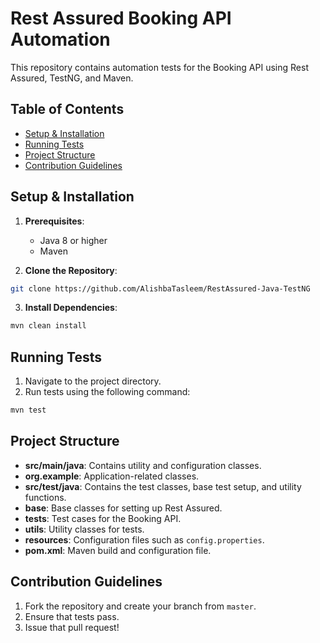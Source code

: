 # Rest Assured Booking API Automation

This repository contains automation tests for the Booking API using Rest Assured, TestNG, and Maven.

## Table of Contents

- [Setup & Installation](#setup--installation)
- [Running Tests](#running-tests)
- [Project Structure](#project-structure)
- [Contribution Guidelines](#contribution-guidelines)

## Setup & Installation

1. **Prerequisites**:
   - Java 8 or higher
   - Maven

2. **Clone the Repository**:
```bash
git clone https://github.com/AlishbaTasleem/RestAssured-Java-TestNG
```
3. **Install Dependencies**:
```bash
mvn clean install
```
   


## Running Tests

1. Navigate to the project directory.
2. Run tests using the following command:
```bash
mvn test
```


## Project Structure

- **src/main/java**: Contains utility and configuration classes.
- **org.example**: Application-related classes.
- **src/test/java**: Contains the test classes, base test setup, and utility functions.
- **base**: Base classes for setting up Rest Assured.
- **tests**: Test cases for the Booking API.
- **utils**: Utility classes for tests.
- **resources**: Configuration files such as `config.properties`.
- **pom.xml**: Maven build and configuration file.

## Contribution Guidelines

1. Fork the repository and create your branch from `master`.
2. Ensure that tests pass.
3. Issue that pull request!
